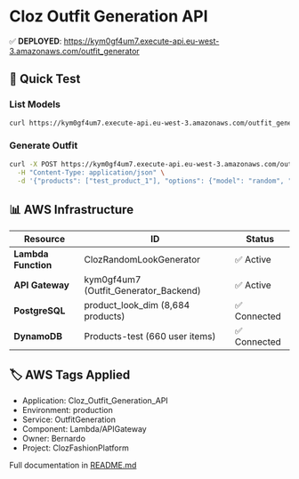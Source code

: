 # Cloz Outfit Generation API

✅ **DEPLOYED**: https://kym0gf4um7.execute-api.eu-west-3.amazonaws.com/outfit_generator

## 🚀 Quick Test

### List Models
```bash
curl https://kym0gf4um7.execute-api.eu-west-3.amazonaws.com/outfit_generator/models
```

### Generate Outfit
```bash
curl -X POST https://kym0gf4um7.execute-api.eu-west-3.amazonaws.com/outfit_generator/generate \
  -H "Content-Type: application/json" \
  -d '{"products": ["test_product_1"], "options": {"model": "random", "maxPieces": 5}}'
```

## 📊 AWS Infrastructure

| Resource | ID | Status |
|----------|----|---------| 
| **Lambda Function** | ClozRandomLookGenerator | ✅ Active |
| **API Gateway** | kym0gf4um7 (Outfit_Generator_Backend) | ✅ Active |
| **PostgreSQL** | product_look_dim (8,684 products) | ✅ Connected |
| **DynamoDB** | Products-test (660 user items) | ✅ Connected |

## 🏷️ AWS Tags Applied
- Application: Cloz_Outfit_Generation_API
- Environment: production  
- Service: OutfitGeneration
- Component: Lambda/APIGateway
- Owner: Bernardo
- Project: ClozFashionPlatform

Full documentation in [README.md](./README.md)
